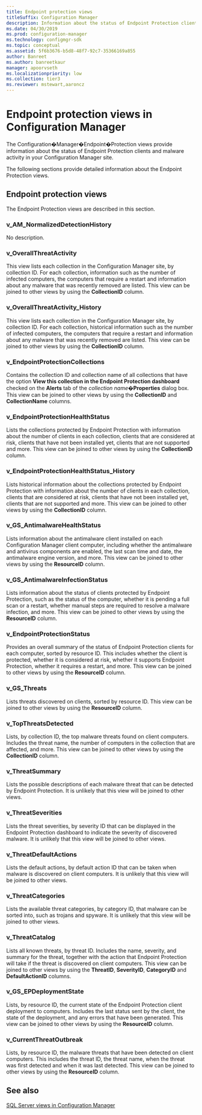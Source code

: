 ```yaml
---
title: Endpoint protection views
titleSuffix: Configuration Manager
description: Information about the status of Endpoint Protection clients and malware activity in your Configuration Manager site.
ms.date: 04/30/2019
ms.prod: configuration-manager
ms.technology: configmgr-sdk
ms.topic: conceptual
ms.assetid: 5f6b3676-b5d8-48f7-92c7-35366169a855
author: Banreet
ms.author: banreetkaur
manager: apoorvseth
ms.localizationpriority: low
ms.collection: tier3
ms.reviewer: mstewart,aaroncz 
---
```


# Endpoint protection views in Configuration Manager

The Configuration�Manager�Endpoint�Protection views provide information about the status of Endpoint Protection clients and malware activity in your Configuration Manager site.

The following sections provide detailed information about the Endpoint Protection views.

## Endpoint protection views

The Endpoint Protection views are described in this section.

### v_AM_NormalizedDetectionHistory

No description.

### v_OverallThreatActivity

This view lists each collection in the Configuration Manager site, by collection ID. For each collection, information such as the number of infected computers, the computers that require a restart and information about any malware that was recently removed are listed.
This view can be joined to other views by using the **CollectionID** column.

### v_OverallThreatActivity_History

This view lists each collection in the Configuration Manager site, by collection ID. For each collection, historical information such as the number of infected computers, the computers that require a restart and information about any malware that was recently removed are listed.
This view can be joined to other views by using the **CollectionID** column.

### v_EndpointProtectionCollections

Contains the collection ID and collection name of all collections that have the option **View this collection in the Endpoint Protection dashboard** checked on the **Alerts** tab of the *collection name*�**Properties** dialog box.
This view can be joined to other views by using the **CollectionID** and **CollectionName** columns.

### v_EndpointProtectionHealthStatus

Lists the collections protected by Endpoint Protection with information about the number of clients in each collection, clients that are considered at risk, clients that have not been installed yet, clients that are not supported and more.
This view can be joined to other views by using the **CollectionID** column.

### v_EndpointProtectionHealthStatus_History

Lists historical information about the collections protected by Endpoint Protection with information about the number of clients in each collection, clients that are considered at risk, clients that have not been installed yet, clients that are not supported and more.
This view can be joined to other views by using the **CollectionID** column.

### v_GS_AntimalwareHealthStatus

Lists information about the antimalware client installed on each Configuration Manager client computer, including whether the antimalware and antivirus components are enabled, the last scan time and date, the antimalware engine version, and more.
This view can be joined to other views by using the **ResourceID** column.

### v_GS_AntimalwareInfectionStatus

Lists information about the status of clients protected by Endpoint Protection, such as the status of the computer, whether it is pending a full scan or a restart, whether manual steps are required to resolve a malware infection, and more.
This view can be joined to other views by using the **ResourceID** column.

### v_EndpointProtectionStatus

Provides an overall summary of the status of Endpoint Protection clients for each computer, sorted by resource ID. This includes whether the client is protected, whether it is considered at risk, whether it supports Endpoint Protection, whether it requires a restart, and more.
This view can be joined to other views by using the **ResourceID** column.

### v_GS_Threats

Lists threats discovered on clients, sorted by resource ID.
This view can be joined to other views by using the **ResourceID** column.

### v_TopThreatsDetected

Lists, by collection ID, the top malware threats found on client computers. Includes the threat name, the number of computers in the collection that are affected, and more.
This view can be joined to other views by using the **CollectionID** column.

### v_ThreatSummary

Lists the possible descriptions of each malware threat that can be detected by Endpoint Protection.
It is unlikely that this view will be joined to other views.

### v_ThreatSeverities

Lists the threat severities, by severity ID that can be displayed in the Endpoint Protection dashboard to indicate the severity of discovered malware.
It is unlikely that this view will be joined to other views.

### v_ThreatDefaultActions

Lists the default actions, by default action ID that can be taken when malware is discovered on client computers.
It is unlikely that this view will be joined to other views.

### v_ThreatCategories

Lists the available threat categories, by category ID, that malware can be sorted into, such as trojans and spyware.
It is unlikely that this view will be joined to other views.

### v_ThreatCatalog

Lists all known threats, by threat ID. Includes the name, severity, and summary for the threat, together with the action that Endpoint Protection will take if the threat is discovered on client computers.
This view can be joined to other views by using the **ThreatID**, **SeverityID**, **CategoryID** and **DefaultActionID** columns.

### v_GS_EPDeploymentState

Lists, by resource ID, the current state of the Endpoint Protection client deployment to computers. Includes the last status sent by the client, the state of the deployment, and any errors that have been generated.
This view can be joined to other views by using the **ResourceID** column.

### v_CurrentThreatOutbreak

Lists, by resource ID, the malware threats that have been detected on client computers. This includes the threat ID, the threat name, when the threat was first detected and when it was last detected.
This view can be joined to other views by using the **ResourceID** column.

## See also

[SQL Server views in Configuration Manager](sql-server-views-configuration-manager.md)  
